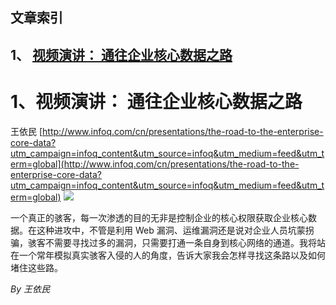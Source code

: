 ## 文章索引
1、 <a href="#1视频演讲-通往企业核心数据之路" >视频演讲： 通往企业核心数据之路</a><br/><h1 id="#title_0" >1、视频演讲： 通往企业核心数据之路</h1>
王依民
[http://www.infoq.com/cn/presentations/the-road-to-the-enterprise-core-data?utm_campaign=infoq_content&utm_source=infoq&utm_medium=feed&utm_term=global](http://www.infoq.com/cn/presentations/the-road-to-the-enterprise-core-data?utm_campaign=infoq_content&utm_source=infoq&utm_medium=feed&utm_term=global)
<img src="http://www.infoq.com/resource/presentations/the-road-to-the-enterprise-core-data/zh/mediumimage/wangyimin270.jpg"/><p>一个真正的骇客，每一次渗透的目的无非是控制企业的核心权限获取企业核心数据。在这种进攻中，不管是利用 Web 漏洞、运维漏洞还是说对企业人员坑蒙拐骗，骇客不需要寻找过多的漏洞，只需要打通一条自身到核心网络的通道。我将站在一个常年模拟真实骇客入侵的人的角度，告诉大家我会怎样寻找这条路以及如何堵住这些路。</p> <i>By 王依民</i>
---------------